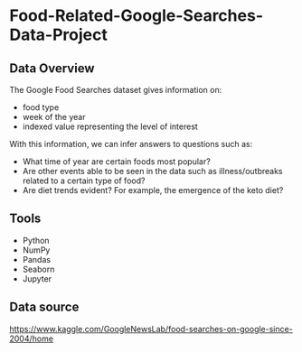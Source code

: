 # Food-Related-Google-Searches-Data-Project

## Data Overview
The Google Food Searches dataset gives information on:
* food type
* week of the year
* indexed value representing the level of interest

With this information, we can infer answers to questions such as:
* What time of year are certain foods most popular?
* Are other events able to be seen in the data such as illness/outbreaks related to a certain type of food? 
* Are diet trends evident? For example, the emergence of the keto diet?


## Tools
* Python 
* NumPy
* Pandas
* Seaborn
* Jupyter

## Data source
https://www.kaggle.com/GoogleNewsLab/food-searches-on-google-since-2004/home
